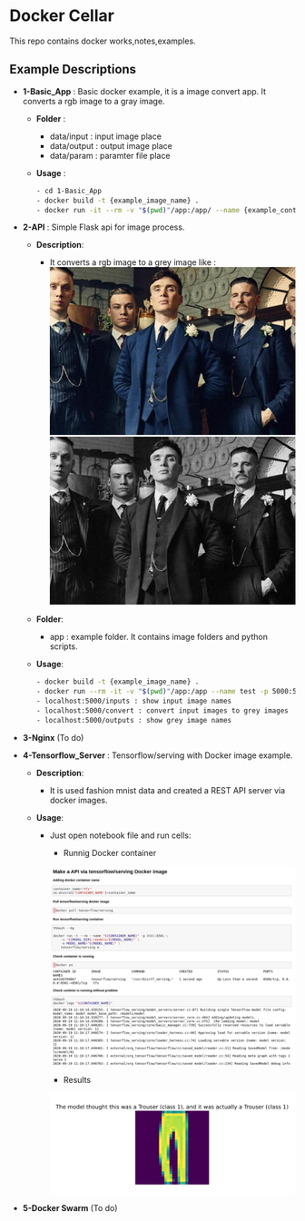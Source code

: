 # Docker Cellar

This repo contains docker works,notes,examples.

## Example Descriptions

- **1-Basic_App** : Basic docker example, it is a image convert app. It converts a rgb image to a gray image.
  
  - **Folder** :

    - data/input : input image place
    - data/output : output image place
    - data/param : paramter file place

  - **Usage** :

    ``` bash
    - cd 1-Basic_App
    - docker build -t {example_image_name} .
    - docker run -it --rm -v "$(pwd)"/app:/app/ --name {example_container_name} {example_image_name}
    ```

- **2-API** : Simple Flask api for image process.

  - **Description**:
    - It converts a rgb image to a grey image like :
     ![image_converted](2-API/app/project/api_uploaded_files/test_image.jpg)
     ![image_converted](2-API/app/project/api_converted_files/test_image_grey.jpg)
  
  - **Folder**:
  
    - app : example folder. It contains image folders and python scripts.

  - **Usage**:

    ```Bash
    - docker build -t {example_image_name} .
    - docker run --rm -it -v "$(pwd)"/app:/app --name test -p 5000:5000 {example_image_name} 
    - localhost:5000/inputs : show input image names
    - localhost:5000/convert : convert input images to grey images
    - localhost:5000/outputs : show grey image names
    ```

- **3-Nginx** (To do)

- **4-Tensorflow_Server** : Tensorflow/serving with Docker image example.

  - **Description**:
  
    - It is used fashion mnist data and created a REST API server via docker images.
    
  - **Usage**:
  
    - Just open notebook file and run cells:
    
      - Runnig Docker container
      
      ![api_image](4-Tensorflow_Server/images/api_docker.png)
      
      - Results
      
      ![results](4-Tensorflow_Server/images/api_trouser.png)
      
      

- **5-Docker Swarm** (To do)
